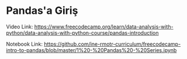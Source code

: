 # Pandas'a Giriş

Video Link: https://www.freecodecamp.org/learn/data-analysis-with-python/data-analysis-with-python-course/pandas-introduction

Notebook Link: https://github.com/ine-rmotr-curriculum/freecodecamp-intro-to-pandas/blob/master/1%20-%20Pandas%20-%20Series.ipynb